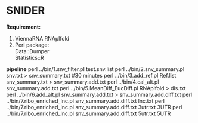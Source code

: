 # SNIDER
**Requirement:**
1. ViennaRNA RNAplfold
2. Perl package:</br>
Data::Dumper</br>
Statistics::R</br>

**pipeline**
perl ../bin/1.snv_filter.pl test.snv.list
perl ../bin/2.snv_summary.pl snv.txt > snv_summary.txt #30 minutes
perl ../bin/3.add_ref.pl Ref.list snv_summary.txt > snv_summary.add.txt
perl ../bin/4.cal_alt.pl snv_summary.add.txt
perl ../bin/5.MeanDiff_EucDiff.pl RNAplfold > dis.txt
perl ../bin/6.add_alt.pl snv_summary.add.txt > snv_summary.add.diff.txt
perl ../bin/7.ribo_enriched_lnc.pl snv_summary.add.diff.txt lnc.txt
perl ../bin/7.ribo_enriched_lnc.pl snv_summary.add.diff.txt 3utr.txt 3UTR
perl ../bin/7.ribo_enriched_lnc.pl snv_summary.add.diff.txt 5utr.txt 5UTR

